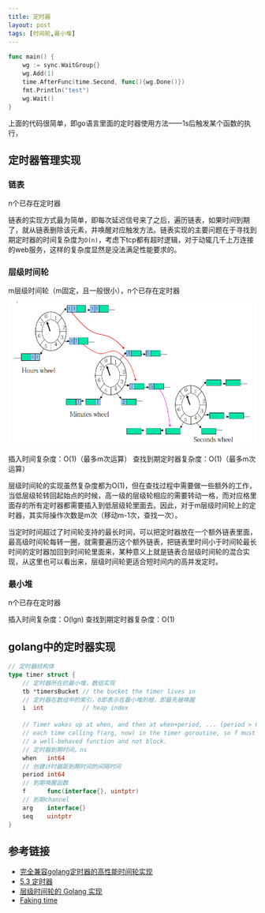 ```yaml
---
title: 定时器
layout: post
tags: [时间轮,最小堆]
---
```


```go
func main() {
	wg := sync.WaitGroup{}
    wg.Add(1)
    time.AfterFunc(time.Second, func(){wg.Done()})
	fmt.Println("test")
	wg.Wait()
}
```

上面的代码很简单，即go语言里面的定时器使用方法——1s后触发某个函数的执行，

## 定时器管理实现

### 链表

n个已存在定时器

链表的实现方式最为简单，即每次延迟信号来了之后，遍历链表，如果时间到期了，就从链表删除该元素，并唤醒对应触发方法。链表实现的主要问题在于寻找到期定时器的时间复杂度为`O(n)`，考虑下tcp都有超时逻辑，对于动辄几千上万连接的web服务，这样的复杂度显然是没法满足性能要求的。

### 层级时间轮

m层级时间轮（m固定，且一般很小），n个已存在定时器

![时间轮](/media/img/timewheel.png)

插入时间复杂度：O(1)（最多m次运算）
查找到期定时器复杂度：O(1)（最多m次运算）

层级时间轮的实现虽然复杂度都为O(1)，但在查找过程中需要做一些额外的工作，当低层级轮转回起始点的时候，高一级的层级轮相应的需要转动一格，而对应格里面存的所有定时器都需要插入到低层级轮里面去。因此，对于m层级时间轮上的定时器，其实际操作次数是m次（移动m-1次，查找一次）。

当定时时间超过了时间轮支持的最长时间，可以把定时器放在一个额外链表里面，最高级时间轮每转一圈，就需要遍历这个额外链表，把链表里时间小于时间轮最长时间的定时器加回到时间轮里面来，某种意义上就是链表合层级时间轮的混合实现，从这里也可以看出来，层级时间轮更适合短时间内的高并发定时。

### 最小堆

n个已存在定时器

插入时间复杂度：O(lgn)
查找到期定时器复杂度：O(1)

## golang中的定时器实现

```go
// 定时器结构体
type timer struct {
    // 定时器所在的最小堆，数组实现
    tb *timersBucket // the bucket the timer lives in
    // 定时器在数组中的索引，0即表示在最小堆的根，即最先被唤醒
	i  int           // heap index

	// Timer wakes up at when, and then at when+period, ... (period > 0 only)
	// each time calling f(arg, now) in the timer goroutine, so f must be
    // a well-behaved function and not block.
    // 定时器到期时间，ns
    when   int64
    // 创建计时器距到期时间的间隔时间
    period int64
    // 到期唤醒函数
    f      func(interface{}, uintptr)
    // 到期channel
    arg    interface{}
	seq    uintptr
}
```

## 参考链接

* [完全兼容golang定时器的高性能时间轮实现](http://xiaorui.cc/2019/09/27/%E5%85%BC%E5%AE%B9golang-time%E5%AE%9A%E6%97%B6%E5%99%A8%E7%9A%84%E6%97%B6%E9%97%B4%E8%BD%AE%E5%AE%9E%E7%8E%B0/)
* [5.3 定时器](https://draveness.me/golang/concurrency/golang-timer.html)
* [层级时间轮的 Golang 实现](http://russellluo.com/2018/10/golang-implementation-of-hierarchical-timing-wheels.html)
* [Faking time](https://blog.golang.org/playground)
